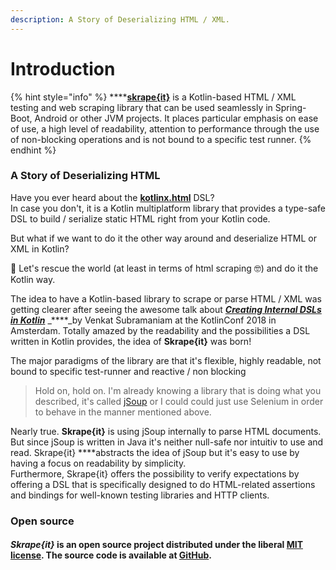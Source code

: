 ```yaml
---
description: A Story of Deserializing HTML / XML.
---
```


# Introduction
{% hint style="info" %}
\*\*\*\*[**skrape{it}**](http://www.skrape.it) is a Kotlin-based HTML / XML testing and web scraping library that can be used seamlessly in Spring-Boot, Android or other JVM projects. It places particular emphasis on ease of use, a high level of readability, attention to performance through the use of non-blocking operations and is not bound to a specific test runner.
{% endhint %}

### A Story of Deserializing HTML

Have you ever heard about the [**kotlinx.html**](https://github.com/Kotlin/kotlinx.html) DSL?  
In case you don't, it is a Kotlin multiplatform library that provides a type-safe DSL to build / serialize static HTML right from your Kotlin code.

But what if we want to do it the other way around and deserialize HTML or XML in Kotlin?

💪 Let's rescue the world \(at least in terms of html scraping 🤓\) and do it the Kotlin way.

The idea to have a Kotlin-based library to scrape or parse HTML / XML was getting clearer after seeing the awesome talk about [_**Creating Internal DSLs in Kotlin**_](https://kotlinconf.com/talks/#date=5-october&session=41599) _****_by Venkat Subramaniam at the KotlinConf 2018 in Amsterdam. Totally amazed by the readability and the possibilities a DSL written in Kotlin provides, the idea of **Skrape{it}** was born!

The major paradigms of the library are that it's flexible, highly readable, not bound to specific test-runner and reactive / non blocking

> Hold on, hold on. I'm already knowing a library that is doing what you described, it's called [jSoup](https://jsoup.org) or I could could just use Selenium in order to behave in the manner mentioned above.

Nearly true. **Skrape{it}** is using jSoup internally to parse HTML documents. But since jSoup is written in Java it's neither null-safe nor intuitiv to use and read. Skrape{it} ****abstracts the idea of jSoup but it's easy to use by having a focus on readability by simplicity.   
Furthermore, Skrape{it} offers the possibility to verify expectations by offering a DSL that is specifically designed to do HTML-related assertions and bindings for well-known testing libraries and HTTP clients.

### Open source

#### _Skrape{it}_ is an open source project distributed under the liberal [MIT license](https://raw.githubusercontent.com/skrapeit/skrape.it/master/LICENSE).  The source code is available at [GitHub](https://github.com/skrapeit/skrape.it).

